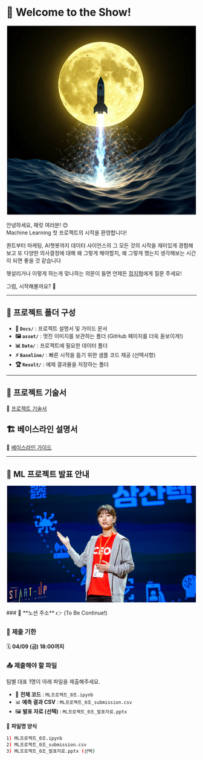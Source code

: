 # 🚀 Welcome to the Show!  

<p align="center">
  <img src="asset/Gemini.jpeg" alt="DataScience Rocket" width="500"/>
</p>

안녕하세요, 패럿 여러분! 😊  
Machine Learning 첫 프로젝트의 시작을 환영합니다!  

퀀트부터 마케팅, AI챗봇까지 데이터 사이언스의 그 모든 것의 시작을 재미있게 경험해보고
또 다양한 의사결정에 대해 왜 그렇게 해야할지, 왜 그렇게 했는지 생각해보는 시간이 되면 좋을 것 같습니다

헷살리거나 이렇게 하는게 맞나하는 의문이 들면 언제든
[정지혁](http://jhcor.notion.site/Jihyeok-Jung-56a32ae6dd5640deb54e754e2148a8bc?pvs=4)에게 질문 주세요!

그럼, 시작해볼까요? 🎉  

---

## 📂 프로젝트 폴더 구성  

- **📄 `Docs/`** : 프로젝트 설명서 및 가이드 문서  
- **🖼️ `asset/`** : 멋진 이미지를 보관하는 폴더 (GitHub 페이지를 더욱 돋보이게!)  
- **📊 `Data/`** : 프로젝트에 필요한 데이터 폴더  
- **⚡ `Baseline/`** : 빠른 시작을 돕기 위한 샘플 코드 제공 (선택사항)  
- **🏆 `Result/`** : 예제 결과물을 저장하는 폴더  

---

## 📜 프로젝트 기술서  
🔗 [프로젝트 기술서](Docs/Project_explain.md)  

## 🏗️ 베이스라인 설명서  
🔗 [베이스라인 가이드](Docs/Baseline_explain.md)  

---

## 📢 **ML 프로젝트 발표 안내**  
<p align="center">
  <img src="asset/START_UP.jpg" alt="Presentation" width="500"/>
</p>
### 🔗 **노션 주소**  
👉 (To Be Continue!)  

### 📍 **제출 기한**  
🗓️ **04/09 (금) 18:00까지**  

### 📤 **제출해야 할 파일**  
팀별 대표 1명이 아래 파일을 제출해주세요.  
- 📝 **전체 코드** : `ML프로젝트_0조.ipynb`  
- 📊 **예측 결과 CSV** : `ML프로젝트_0조_submission.csv`  
- 🖼️ **발표 자료 (선택)** : `ML프로젝트_0조_발표자료.pptx`  

📌 **파일명 양식**  
```bash
1) ML프로젝트_0조.ipynb
2) ML프로젝트_0조_submission.csv
3) ML프로젝트_0조_발표자료.pptx (선택)
